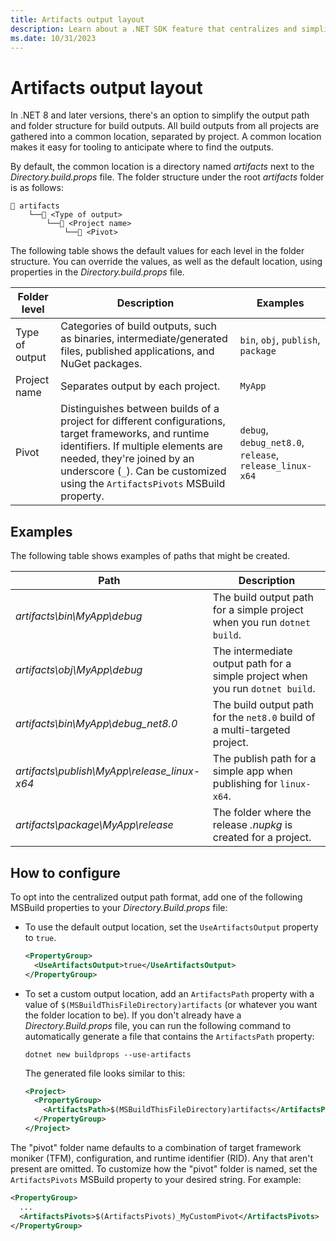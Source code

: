```yaml
---
title: Artifacts output layout
description: Learn about a .NET SDK feature that centralizes and simplifies the layout of project outputs.
ms.date: 10/31/2023
---
```

# Artifacts output layout

In .NET 8 and later versions, there's an option to simplify the output path and folder structure for build outputs. All build outputs from all projects are gathered into a common location, separated by project. A common location makes it easy for tooling to anticipate where to find the outputs.

By default, the common location is a directory named *artifacts* next to the *Directory.build.props* file. The folder structure under the root *artifacts* folder is as follows:

```Directory
📁 artifacts
    └──📂 <Type of output>
        └──📂 <Project name>
            └──📂 <Pivot>
```

The following table shows the default values for each level in the folder structure. You can override the values, as well as the default location, using properties in the *Directory.build.props* file.

| Folder level | Description | Examples |
|--|--|--|
| Type of output | Categories of build outputs, such as binaries, intermediate/generated files, published applications, and NuGet packages. |`bin`, `obj`, `publish`, `package` |
| Project name | Separates output by each project. | `MyApp` |
| Pivot | Distinguishes between builds of a project for different configurations, target frameworks, and runtime identifiers. If multiple elements are needed, they're joined by an underscore (`_`). Can be customized using the `ArtifactsPivots` MSBuild property. | `debug`, `debug_net8.0`, `release`, `release_linux-x64` |

## Examples

The following table shows examples of paths that might be created.

| Path                                        | Description                                                                    |
|---------------------------------------------|--------------------------------------------------------------------------------|
| *artifacts\bin\MyApp\debug*                 | The build output path for a simple project when you run `dotnet build`.        |
| *artifacts\obj\MyApp\debug*                 | The intermediate output path for a simple project when you run `dotnet build`. |
| *artifacts\bin\MyApp\debug_net8.0*          | The build output path for the `net8.0` build of a multi-targeted project.      |
| *artifacts\publish\MyApp\release_linux-x64* | The publish path for a simple app when publishing for `linux-x64`.             |
| *artifacts\package\MyApp\release*           | The folder where the release *.nupkg* is created for a project.                |

## How to configure

To opt into the centralized output path format, add one of the following MSBuild properties to your *Directory.Build.props* file:

- To use the default output location, set the `UseArtifactsOutput` property to `true`.

  ```xml
  <PropertyGroup>
    <UseArtifactsOutput>true</UseArtifactsOutput>
  </PropertyGroup>
  ```

- To set a custom output location, add an `ArtifactsPath` property with a value of `$(MSBuildThisFileDirectory)artifacts` (or whatever you want the folder location to be). If you don't already have a *Directory.Build.props* file, you can run the following command to automatically generate a file that contains the `ArtifactsPath` property:

  ```dotnetcli
  dotnet new buildprops --use-artifacts
  ```

  The generated file looks similar to this:

  ```xml
  <Project>
    <PropertyGroup>
      <ArtifactsPath>$(MSBuildThisFileDirectory)artifacts</ArtifactsPath>
    </PropertyGroup>
  </Project>
  ```

The "pivot" folder name defaults to a combination of target framework moniker (TFM), configuration, and runtime identifier (RID). Any that aren't present are omitted. To customize how the "pivot" folder is named, set the `ArtifactsPivots` MSBuild property to your desired string. For example:

```xml
<PropertyGroup>
  ...
  <ArtifactsPivots>$(ArtifactsPivots)_MyCustomPivot</ArtifactsPivots>
</PropertyGroup>
```
